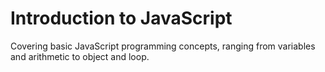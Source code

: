 # Introduction to JavaScript
Covering basic JavaScript programming concepts, ranging from variables and arithmetic to object and loop.

